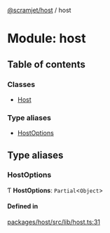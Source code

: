 [@scramjet/host](../README.md) / host

# Module: host

## Table of contents

### Classes

- [Host](../classes/host.Host.md)

### Type aliases

- [HostOptions](host.md#hostoptions)

## Type aliases

### HostOptions

Ƭ **HostOptions**: `Partial`<`Object`\>

#### Defined in

[packages/host/src/lib/host.ts:31](https://github.com/scramjet-cloud-platform/scramjet-csi-dev/blob/d294535a/packages/host/src/lib/host.ts#L31)
